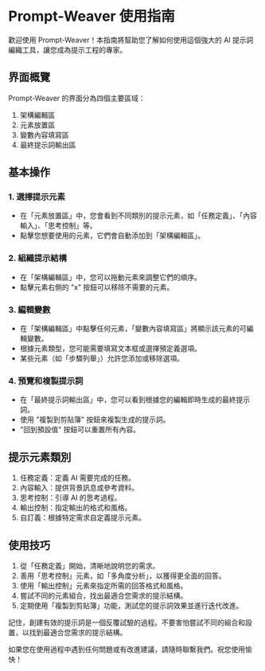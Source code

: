 # Prompt-Weaver 使用指南

歡迎使用 Prompt-Weaver！本指南將幫助您了解如何使用這個強大的 AI 提示詞編織工具，讓您成為提示工程的專家。

## 界面概覽

Prompt-Weaver 的界面分為四個主要區域：

1. 架構編輯區
2. 元素放置區
3. 變數內容填寫區
4. 最終提示詞輸出區

## 基本操作

### 1. 選擇提示元素

- 在「元素放置區」中，您會看到不同類別的提示元素，如「任務定義」、「內容輸入」、「思考控制」等。
- 點擊您想要使用的元素，它們會自動添加到「架構編輯區」。

### 2. 組織提示結構

- 在「架構編輯區」中，您可以拖動元素來調整它們的順序。
- 點擊元素右側的 "x" 按鈕可以移除不需要的元素。

### 3. 編輯變數

- 在「架構編輯區」中點擊任何元素，「變數內容填寫區」將顯示該元素的可編輯變數。
- 根據元素類型，您可能需要填寫文本框或選擇預定義選項。
- 某些元素（如「步驟列舉」）允許您添加或移除選項。

### 4. 預覽和複製提示詞

- 在「最終提示詞輸出區」中，您可以看到根據您的編輯即時生成的最終提示詞。
- 使用 "複製到剪貼簿" 按鈕來複製生成的提示詞。
- "回到預設值" 按鈕可以重置所有內容。

## 提示元素類別

1. 任務定義：定義 AI 需要完成的任務。
2. 內容輸入：提供背景訊息或參考資料。
3. 思考控制：引導 AI 的思考過程。
4. 輸出控制：指定輸出的格式和風格。
5. 自訂義：根據特定需求自定義提示元素。

## 使用技巧

1. 從「任務定義」開始，清晰地說明您的需求。
2. 善用「思考控制」元素，如「多角度分析」，以獲得更全面的回答。
3. 使用「輸出控制」元素來指定所需的回答格式和風格。
4. 嘗試不同的元素組合，找出最適合您需求的提示結構。
5. 定期使用「複製到剪貼簿」功能，測試您的提示詞效果並進行迭代改進。

記住，創建有效的提示詞是一個反覆試驗的過程。不要害怕嘗試不同的組合和設置，以找到最適合您需求的提示結構。

如果您在使用過程中遇到任何問題或有改進建議，請隨時聯繫我們。祝您使用愉快！
